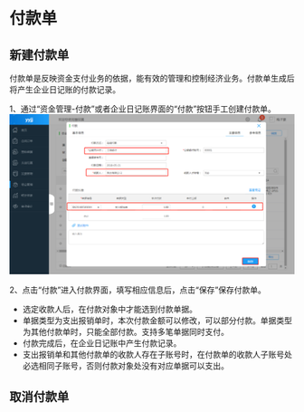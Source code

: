 # 付款单

## 新建付款单

付款单是反映资金支付业务的依据，能有效的管理和控制经济业务。付款单生成后将产生企业日记账的付款记录。

1、通过“资金管理-付款”或者企业日记账界面的“付款”按钮手工创建付款单。![](/img/付款.png)

2、点击“付款”进入付款界面，填写相应信息后，点击“保存”保存付款单。

* 选定收款人后，在付款对象中才能选到付款单据。
* 单据类型为支出报销单时，本次付款金额可以修改，可以部分付款。单据类型为其他付款单时，只能全部付款。支持多笔单据同时支付。
* 付款完成后，在企业日记账中产生付款记录。
* 支出报销单和其他付款单的收款人存在子账号时，在付款单的收款人子账号处必选相同子账号，否则付款对象处没有对应单据可以支出。

## 取消付款单



